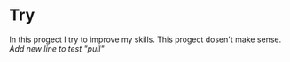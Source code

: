 # Try
In this progect I try to improve my skills. This progect dosen't make sense.
*Add new line to test "pull"*
